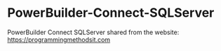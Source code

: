 # PowerBuilder-Connect-SQLServer
PowerBuilder Connect SQLServer
shared from the website: https://programmingmethodsit.com
